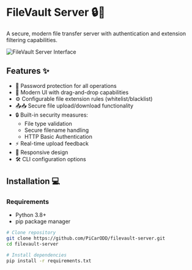 # FileVault Server 🔒📁

A secure, modern file transfer server with authentication and extension filtering capabilities.

![FileVault Server Interface](https://via.placeholder.com/800x400.png?text=FileVault+Server+Interface+Preview)

## Features ✨
- 🔑 Password protection for all operations
- 🎨 Modern UI with drag-and-drop capabilities
- ⚙️ Configurable file extension rules (whitelist/blacklist)
- 📤📥 Secure file upload/download functionality
- 🔒 Built-in security measures:
  - File type validation
  - Secure filename handling
  - HTTP Basic Authentication
- ⚡️ Real-time upload feedback
- 📱 Responsive design
- 🛠️ CLI configuration options

## Installation 💻

### Requirements
- Python 3.8+
- pip package manager

```bash
# Clone repository
git clone https://github.com/PiCarODD/filevault-server.git
cd filevault-server

# Install dependencies
pip install -r requirements.txt
